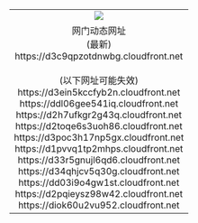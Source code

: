 ﻿<table>
  <tr></tr>
  <tr><td colspan=2 align=center><img src="https://d3c9qpzotdnwbg.cloudfront.net/Up/oGate.jpg" /></td></tr>
  <tr><td colspan=2 align=center>网门动态网址<br/>(最新)
<br>https://d3c9qpzotdnwbg.cloudfront.net
<br/><br/>(以下网址可能失效)
<br>https://d3ein5kccfyb2n.cloudfront.net
<br>https://ddl06gee541iq.cloudfront.net
<br>https://d2h7ufkgr2g43q.cloudfront.net
<br>https://d2toqe6s3uoh86.cloudfront.net
<br>https://d3poc3h17np5gx.cloudfront.net
<br>https://d1pvvq1tp2mhps.cloudfront.net
<br>https://d33r5gnujl6qd6.cloudfront.net
<br>https://d34qhjcv5q30g.cloudfront.net
<br>https://dd03i9o4gw1st.cloudfront.net
<br>https://d2pqieysz98w42.cloudfront.net
<br>https://diok60u2vu952.cloudfront.net
    </td>
  </tr>
</table>
